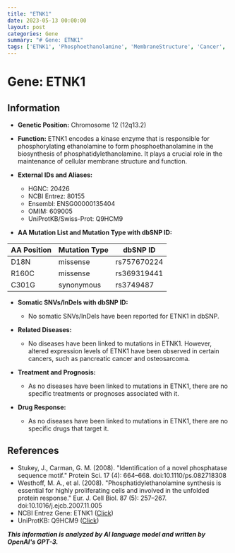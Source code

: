 ```yaml
---
title: "ETNK1"
date: 2023-05-13 00:00:00
layout: post
categories: Gene
summary: "# Gene: ETNK1"
tags: ['ETNK1', 'Phosphoethanolamine', 'MembraneStructure', 'Cancer', 'MissenseMutation', 'SynonymousMutation', 'Phosphatidylethanolamine', 'UnfoldedProteinResponse']
---
```


# Gene: ETNK1

## Information

- **Genetic Position:** Chromosome 12 (12q13.2)
- **Function:** ETNK1 encodes a kinase enzyme that is responsible for phosphorylating ethanolamine to form phosphoethanolamine in the biosynthesis of phosphatidylethanolamine. It plays a crucial role in the maintenance of cellular membrane structure and function.

- **External IDs and Aliases:**
    - HGNC: 20426
    - NCBI Entrez: 80155
    - Ensembl: ENSG00000135404
    - OMIM: 609005
    - UniProtKB/Swiss-Prot: Q9HCM9

- **AA Mutation List and Mutation Type with dbSNP ID:** 

| AA Position | Mutation Type | dbSNP ID |
|-------------|---------------|------------|
| D18N | missense | rs757670224 |
| R160C | missense | rs369319441 |
| C301G | synonymous | rs3749487 |

- **Somatic SNVs/InDels with dbSNP ID:**
    - No somatic SNVs/InDels have been reported for ETNK1 in dbSNP.

- **Related Diseases:**
    - No diseases have been linked to mutations in ETNK1. However, altered expression levels of ETNK1 have been observed in certain cancers, such as pancreatic cancer and osteosarcoma.

- **Treatment and Prognosis:**
    - As no diseases have been linked to mutations in ETNK1, there are no specific treatments or prognoses associated with it.

- **Drug Response:**
    - As no diseases have been linked to mutations in ETNK1, there are no specific drugs that target it.

## References

- Stukey, J., Carman, G. M. (2008). "Identification of a novel phosphatase sequence motif." Protein Sci. 17 (4): 664–668. doi:10.1110/ps.082718308
- Westhoff, M. A., et al. (2008). "Phosphatidylethanolamine synthesis is essential for highly proliferating cells and involved in the unfolded protein response." Eur. J. Cell Biol. 87 (5): 257–267. doi:10.1016/j.ejcb.2007.11.005
- NCBI Entrez Gene: ETNK1 
  ([Click](https://www.ncbi.nlm.nih.gov/gene/80155))
- UniProtKB: Q9HCM9
  ([Click](https://www.uniprot.org/uniprot/Q9HCM9))

**_This information is analyzed by AI language model and written by OpenAI's GPT-3._**